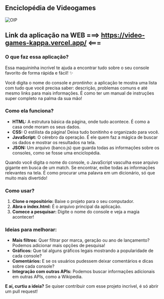 ## Enciclopédia de Videogames

![OIP](https://github.com/user-attachments/assets/d7692f22-5eb5-45b4-b59f-d1a1d998cdc0)

## Link da aplicação na WEB ===> https://video-games-kappa.vercel.app/ <===

### O que faz essa aplicação?

Essa maquininha incrível te ajuda a encontrar tudo sobre o seu console favorito de forma rápida e fácil! ✨

Você digita o nome do console e *prontinho*: a aplicação te mostra uma lista com tudo que você precisa saber: descrição, problemas comuns e até mesmo links para mais informações. É como ter um manual de instruções super completo na palma da sua mão! 

### Como ela funciona?

* **HTML:** A estrutura básica da página, onde tudo acontece. É como a casa onde moram os seus dados.
* **CSS:** O estilista da página! Deixa tudo bonitinho e organizado para você.
* **JavaScript:** O cérebro da operação. É ele quem faz a mágica de buscar os dados e mostrar os resultados na tela.
* **JSON:** Um arquivo (banco.js) que guarda todas as informações sobre os consoles, como se fosse uma enciclopédia.

Quando você digita o nome do console, o JavaScript vasculha esse arquivo gigante em busca de um match. Se encontrar, exibe todas as informações relevantes na tela. É como procurar uma palavra em um dicionário, só que muito mais divertido! 

### Como usar?

1. **Clone o repositório:** Baixe o projeto para o seu computador.
2. **Abra o index.html:** É o arquivo principal da aplicação.
3. **Comece a pesquisar:** Digite o nome do console e veja a magia acontecer!

### Ideias para melhorar:

* **Mais filtros:** Quer filtrar por marca, geração ou ano de lançamento? Podemos adicionar mais opções de pesquisa!
* **Gráficos:** Que tal alguns gráficos legais mostrando a popularidade de cada console?
* **Comentários:** E se os usuários pudessem deixar comentários e dicas sobre cada console?
* **Integração com outras APIs:** Podemos buscar informações adicionais em outras APIs, como a Wikipedia.

**E aí, curtiu a ideia?** Se quiser contribuir com esse projeto incrível, é só abrir um pull request! 
